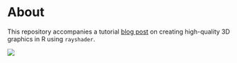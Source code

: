 # About

This repository accompanies a tutorial [blog post](https://spencerschien.info/post/data_viz_how_to/high_quality_rayshader_visuals/) on creating high-quality 3D graphics in R using `rayshader`.

![](plots/gcnp_fully_annotated.png)